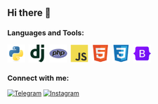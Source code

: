 ## Hi there 👋

<!--
**AlijonovMe/AlijonovMe** is a ✨ _special_ ✨ repository because its `README.md` (this file) appears on your GitHub profile.

### My GitHub Stats:
![AlijonovMe's GitHub stats](https://github-readme-stats.vercel.app/api?username=AlijonovMe&show_icons=true&theme=radical)

### Most Used Languages:
![Top Langs](https://github-readme-stats.vercel.app/api/top-langs/?username=AlijonovMe&layout=compact&theme=radical)

Here are some ideas to get you started:

- 🔭 I’m currently working on ...
- 🌱 I’m currently learning ...
- 💯 I’m looking to collaborate on ...
- 🤔 I’m looking for help with ...
- 💬 Ask me about ...
- 📧 How to reach me: ...
- 😄 Pronouns: ...
- ⚡ Fun fact: ...
-->

### Languages and Tools:
<p>
  <img src="https://github.com/devicons/devicon/blob/v2.16.0/icons/python/python-original.svg" title="Python" width="40" height="40"/>&nbsp;
  <img src="https://github.com/devicons/devicon/blob/v2.16.0/icons/django/django-plain.svg" title="Django" width="40" height="40"/>&nbsp;
  <img src="https://github.com/devicons/devicon/blob/v2.16.0/icons/php/php-original.svg" title="PHP" width="40" height="40"/>&nbsp;
  <img src="https://github.com/devicons/devicon/blob/v2.16.0/icons/javascript/javascript-original.svg" title="JavaScript" width="40" height="40"/>&nbsp;
  <img src="https://github.com/devicons/devicon/blob/v2.16.0/icons/html5/html5-original.svg" title="HTML5" width="40" height="40"/>&nbsp;
  <img src="https://github.com/devicons/devicon/blob/v2.16.0/icons/css3/css3-original.svg" title="CSS3" width="40" height="40"/>&nbsp;
  <img src="https://github.com/devicons/devicon/blob/v2.16.0/icons/bootstrap/bootstrap-original.svg" title="Bootstrap" width="40" height="40"/>&nbsp;
</p>

### Connect with me:
<p>
  <a href="https://t.me/AlijonovMe" target="_blank"><img src="https://img.shields.io/badge/Telegram-2CA5E0?style=for-the-badge&logo=telegram&logoColor=white" alt="Telegram"></a>
  <a href="https://instagram.com/alijonov.dev" target="_blank"><img src="https://img.shields.io/badge/Instagram-E4405F?style=for-the-badge&logo=instagram&logoColor=white" alt="Instagram"></a>
</p>
